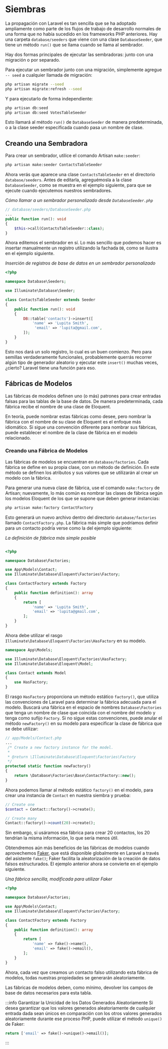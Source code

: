 # Siembras

La propagación con Laravel es tan sencilla que se ha adoptado ampliamente como parte de los flujos de trabajo de desarrollo normales de una forma que no había sucedido en los frameworks PHP anteriores. Hay una carpeta `database/seeders` que viene con una clase `DatabaseSeeder`, que tiene un método `run()` que se llama cuando se llama al sembrador.

Hay dos formas principales de ejecutar las sembradoras: junto con una migración o por separado.

Para ejecutar un sembrador junto con una migración, simplemente agregue `-- seed` a cualquier llamada de migración:

```sh
php artisan migrate --seed
php artisan migrate:refresh --seed
```

Y para ejecutarlo de forma independiente:

```sh
php artisan db:seed
php artisan db:seed VotesTableSeeder
```

Esto llamará al método `run()` de `DatabaseSeeder` de manera predeterminada, o a la clase seeder especificada cuando pasa un nombre de clase.

## Creando una Sembradora

Para crear un sembrador, utilice el comando Artisan `make:seeder`:

```sh
php artisan make:seeder ContactsTableSeeder
```

Ahora verás que aparece una clase `ContactsTableSeeder` en el directorio `database/seeders`. Antes de editarla, agreguémosla a la clase `DatabaseSeeder`, como se muestra en el ejemplo siguiente, para que se ejecute cuando ejecutemos nuestros sembradores.

_Cómo llamar a un sembrador personalizado desde `DatabaseSeeder.php`_
```php
// database/seeders/DatabaseSeeder.php
...
public function run(): void
{
    $this->call(ContactsTableSeeder::class);
}
```

Ahora editemos el sembrador en sí. Lo más sencillo que podemos hacer es insertar manualmente un registro utilizando la fachada `DB`, como se ilustra en el ejemplo siguiente.

_Inserción de registros de base de datos en un sembrador personalizado_
```php
<?php

namespace Database\Seeders;

use Illuminate\Database\Seeder;

class ContactsTableSeeder extends Seeder
{
    public function run(): void
    {
        DB::table('contacts')->insert([
            'name' => 'Lupita Smith',
             'email' => 'lupita@gmail.com',
        ]);
    }
}
```

Esto nos dará un solo registro, lo cual es un buen comienzo. Pero para semillas verdaderamente funcionales, probablemente querrás recorrer algún tipo de generador aleatorio y ejecutar este `insert()` muchas veces, ¿cierto? Laravel tiene una función para eso.

## Fábricas de Modelos

Las fábricas de modelos definen uno (o más) patrones para crear entradas falsas para las tablas de la base de datos. De manera predeterminada, cada fábrica recibe el nombre de una clase de Eloquent.

En teoría, puede nombrar estas fábricas como desee, pero nombrar la fábrica con el nombre de su clase de Eloquent es el enfoque más idiomático. Si sigue una convención diferente para nombrar sus fábricas, puede establecer el nombre de la clase de fábrica en el modelo relacionado.

### Creando una Fábrica de Modelos

Las fábricas de modelos se encuentran en `database/factories`. Cada fábrica se define en su propia clase, con un método de definición. En este método se definen los atributos y sus valores que se utilizarán al crear un modelo con la fábrica.

Para generar una nueva clase de fábrica, use el comando `make:factory` de Artisan; nuevamente, lo más común es nombrar las clases de fábrica según los modelos Eloquent de los que se supone que deben generar instancias:

```sh
php artisan make:factory ContactFactory
```

Esto generará un nuevo archivo dentro del directorio `database/factories` llamado `ContactFactory.php`. La fábrica más simple que podríamos definir para un contacto podría verse como la del ejemplo siguiente:

_La definición de fábrica más simple posible_
```php

<?php

namespace Database\Factories;

use App\Models\Contact;
use Illuminate\Database\Eloquent\Factories\Factory;

class ContactFactory extends Factory
{
    public function definition(): array
    {
        return [
            'name' => 'Lupita Smith',
            'email' => 'lupita@gmail.com',
        ];
    }
}
```

Ahora debe utilizar el rasgo `Illuminate\Database\Eloquent\Factories\HasFactory` en su modelo.

```php
namespace App\Models;

use Illuminate\Database\Eloquent\Factories\HasFactory;
use Illuminate\Database\Eloquent\Model;

class Contact extends Model
{
    use HasFactory;
}
```

El rasgo `HasFactory` proporciona un método estático `factory()`, que utiliza las convenciones de Laravel para determinar la fábrica adecuada para el modelo. Buscará una fábrica en el espacio de nombres `Database\Factories` que tenga un nombre de clase que coincida con el nombre del modelo y tenga como sufijo `Factory`. Si no sigue estas convenciones, puede anular el método `newFactory()` en su modelo para especificar la clase de fábrica que se debe utilizar:

```php
// app/Models/Contact.php
...
 /* Create a new factory instance for the model.
 *
 * @return \Illuminate\Database\Eloquent\Factories\Factory
 */
protected static function newFactory()
{
    return \Database\Factories\Base\ContactFactory::new();
}
```

Ahora podemos llamar al método estático `factory()` en el modelo, para crear una instancia de `Contact` en nuestra siembra y prueba:

```php
// Create one
$contact = Contact::factory()->create();

// Create many
Contact::factory()->count(20)->create();
```

Sin embargo, si usáramos esa fábrica para crear 20 contactos, los 20 tendrían la misma información, lo que sería menos útil.

Obtendremos aún más beneficios de las fábricas de modelos cuando aprovechemos [Faker](https://github.com/FakerPHP/Faker), que está disponible globalmente en Laravel a través del asistente `fake()`; Faker facilita la aleatorización de la creación de datos falsos estructurados. El ejemplo anterior ahora se convierte en el ejemplo siguiente.

_Una fábrica sencilla, modificada para utilizar Faker_
```php
<?php

namespace Database\Factories;

use App\Models\Contact;
use Illuminate\Database\Eloquent\Factories\Factory;

class ContactFactory extends Factory
{
    public function definition(): array
    {
        return [
            'name' => fake()->name(),
            'email' => fake()->email(),
        ];
    }
}
```

Ahora, cada vez que creamos un contacto falso utilizando esta fábrica de modelos, todas nuestras propiedades se generarán aleatoriamente.

Las fábricas de modelos deben, como mínimo, devolver los campos de base de datos necesarios para esta tabla.

:::info Garantizar la Unicidad de los Datos Generados Aleatoriamente
Si desea garantizar que los valores generados aleatoriamente de cualquier entrada dada sean únicos en comparación con los otros valores generados aleatoriamente durante ese proceso PHP, puede utilizar el método `unique()` de Faker:
```php
return ['email' => fake()->unique()->email()];
```
:::
